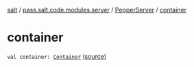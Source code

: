 [salt](../../index.md) / [pass.salt.code.modules.server](../index.md) / [PepperServer](index.md) / [container](./container.md)

# container

`val container: `[`Container`](../../pass.salt.code.container/-container/index.md) [(source)](https://github.com/kurbaniec-tgm/salt/tree/master/code/modules/server/PepperServer.kt#L20)